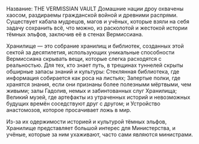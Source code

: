 Название: THE VERMISSIAN VAULT
Домашние нации дроу охвачены хаосом, раздираемы гражданской войной и древними распрями. Существует кабала мудрецов, магов и учёных, которые взяли на себя задачу сохранить всё, что можно, из расколотой и жестокой истории тёмных эльфов, заключив её в стенах Вермиcсиана.

Хранилище — это собрание хранилищ и библиотек, созданных этой сектой за десятилетия, использующих уникальные способности Вермиcсиана скрывать вещи, которые слегка расходятся с реальностью. Для тех, кто знает путь, в трещинах туннелей скрыты обширные запасы знаний и культуры: Стеклянная библиотека, где информация собирается как роса на листьях; Запертые полки, где хранятся знания, если они признаны более полезными мёртвыми, чем живыми; залы Гадолив, немых и забинтованных слуг Хранилища; Великий музей, где артефакты из утраченных историй и невозможных будущих времён соседствуют друг с другом; и Устройство анастомозов, которое просачивает ложь в мир.

Из-за их одержимости историей и культурой тёмных эльфов, Хранилище представляет большой интерес для Министерства, и учёные, которые за ним ухаживают, часто сами являются министрами.